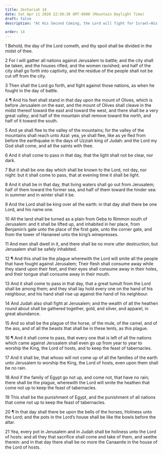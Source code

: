 ```yaml
---
title: Zechariah 14
date: Sat Apr 11 2020 22:50:38 GMT-0600 (Mountain Daylight Time)
draft: false
description: "At His Second Coming, the Lord will fight for Israel—His feet will stand upon the Mount of Olives—He will be King over all the earth—Plagues will destroy the wicked."

order: 14
---
```

    
1 Behold, the day of the Lord cometh, and thy spoil shall be divided in the midst of thee.

2 For I will gather all nations against Jerusalem to battle; and the city shall be taken, and the houses rifled, and the women ravished; and half of the city shall go forth into captivity, and the residue of the people shall not be cut off from the city.

3 Then shall the Lord go forth, and fight against those nations, as when he fought in the day of battle.

4 ¶ And his feet shall stand in that day upon the mount of Olives, which is before Jerusalem on the east, and the mount of Olives shall cleave in the midst thereof toward the east and toward the west, and there shall be a very great valley; and half of the mountain shall remove toward the north, and half of it toward the south.

5 And ye shall flee to the valley of the mountains; for the valley of the mountains shall reach unto Azal: yea, ye shall flee, like as ye fled from before the earthquake in the days of Uzziah king of Judah: and the Lord my God shall come, and all the saints with thee.

6 And it shall come to pass in that day, that the light shall not be clear, nor dark.

7 But it shall be one day which shall be known to the Lord, not day, nor night: but it shall come to pass, that at evening time it shall be light.

8 And it shall be in that day, that living waters shall go out from Jerusalem; half of them toward the former sea, and half of them toward the hinder sea: in summer and in winter shall it be.

9 And the Lord shall be king over all the earth: in that day shall there be one Lord, and his name one.

10 All the land shall be turned as a plain from Geba to Rimmon south of Jerusalem: and it shall be lifted up, and inhabited in her place, from Benjamin’s gate unto the place of the first gate, unto the corner gate, and from the tower of Hananeel unto the king’s winepresses.

11 And men shall dwell in it, and there shall be no more utter destruction; but Jerusalem shall be safely inhabited.

12 ¶ And this shall be the plague wherewith the Lord will smite all the people that have fought against Jerusalem; Their flesh shall consume away while they stand upon their feet, and their eyes shall consume away in their holes, and their tongue shall consume away in their mouth.

13 And it shall come to pass in that day, that a great tumult from the Lord shall be among them; and they shall lay hold every one on the hand of his neighbour, and his hand shall rise up against the hand of his neighbour.

14 And Judah also shall fight at Jerusalem; and the wealth of all the heathen round about shall be gathered together, gold, and silver, and apparel, in great abundance.

15 And so shall be the plague of the horse, of the mule, of the camel, and of the ass, and of all the beasts that shall be in these tents, as this plague.

16 ¶ And it shall come to pass, that every one that is left of all the nations which came against Jerusalem shall even go up from year to year to worship the King, the Lord of hosts, and to keep the feast of tabernacles.

17 And it shall be, that whoso will not come up of all the families of the earth unto Jerusalem to worship the King, the Lord of hosts, even upon them shall be no rain.

18 And if the family of Egypt go not up, and come not, that have no rain; there shall be the plague, wherewith the Lord will smite the heathen that come not up to keep the feast of tabernacles.

19 This shall be the punishment of Egypt, and the punishment of all nations that come not up to keep the feast of tabernacles.

20 ¶ In that day shall there be upon the bells of the horses, Holiness unto the Lord; and the pots in the Lord’s house shall be like the bowls before the altar.

21 Yea, every pot in Jerusalem and in Judah shall be holiness unto the Lord of hosts: and all they that sacrifice shall come and take of them, and seethe therein: and in that day there shall be no more the Canaanite in the house of the Lord of hosts.
